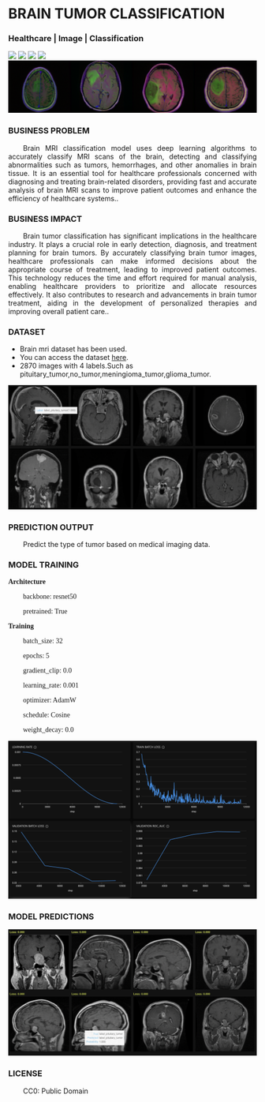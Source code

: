 # BRAIN TUMOR CLASSIFICATION
### Healthcare | Image | Classification

![](https://github.com/h2oai/HT-Catalog/blob/1432be958ab3f41b67c57c241b946b4a3d4699e1/Assets/DL_Models/8_Brain%20MRI/cover.png)
![](https://github.com/h2oai/HT-Catalog/blob/1432be958ab3f41b67c57c241b946b4a3d4699e1/Assets/DL_Models/8_Brain%20MRI/cover.jpg)
![](https://github.com/h2oai/HT-Catalog/blob/1432be958ab3f41b67c57c241b946b4a3d4699e1/Assets/DL_Models/8_Brain%20MRI/cover.jpeg)
![](https://github.com/h2oai/HT-Catalog/blob/1432be958ab3f41b67c57c241b946b4a3d4699e1/Assets/DL_Models/8_Brain%20MRI/cover.webp)
![](https://github.com/h2oai/HT-Catalog/blob/1432be958ab3f41b67c57c241b946b4a3d4699e1/Assets/DL_Models/8_Brain%20MRI/cover)

### BUSINESS PROBLEM
<p style='text-align: justify; text-indent: 30px;'>Brain MRI classification model uses deep learning algorithms to accurately classify MRI scans of the brain, detecting and classifying abnormalities such as tumors, hemorrhages, and other anomalies in brain tissue. It is an essential tool for healthcare professionals concerned with diagnosing and treating brain-related disorders, providing fast and accurate analysis of brain MRI scans to improve patient outcomes and enhance the efficiency of healthcare systems..</p>

### BUSINESS IMPACT
<p style='text-align: justify; text-indent: 30px;'>Brain tumor classification has significant implications in the healthcare industry. It plays a crucial role in early detection, diagnosis, and treatment planning for brain tumors. By accurately classifying brain tumor images, healthcare professionals can make informed decisions about the appropriate course of treatment, leading to improved patient outcomes. This technology reduces the time and effort required for manual analysis, enabling healthcare providers to prioritize and allocate resources effectively. It also contributes to research and advancements in brain tumor treatment, aiding in the development of personalized therapies and improving overall patient care..</p>

### DATASET
- Brain mri dataset has been used.
- You can access the dataset [here](s3://apac-cds/ht_datasets/image_classification/brain-tumor-classification-mri-v2.zip).
- 2870 images with 4 labels.Such as pituitary_tumor,no_tumor,meningioma_tumor,glioma_tumor.

![train data](https://github.com/h2oai/HT-Catalog/blob/1432be958ab3f41b67c57c241b946b4a3d4699e1/Assets/DL_Models/8_Brain%20MRI/train%20data.png)

### PREDICTION OUTPUT
<p style='text-align: justify; text-indent: 30px;'>Predict the type of tumor based on medical imaging data.</p>

### MODEL TRAINING
<p style='font-family:JackInput Regular;'><b>Architecture</b></p>
<p style='text-align: justify; text-indent: 30px;font-family:JackInput Regular;'>backbone: resnet50</p>
<p style='text-align: justify; text-indent: 30px;font-family:JackInput Regular;'>pretrained: True</p>

<p style='font-family:JackInput Regular;'><b>Training</b></p>
<p style='text-align: justify; text-indent: 30px;font-family:JackInput Regular;'>batch_size: 32</p>
<p style='text-align: justify; text-indent: 30px;font-family:JackInput Regular;'>epochs: 5</p>
<p style='text-align: justify; text-indent: 30px;font-family:JackInput Regular;'>gradient_clip: 0.0</p>
<p style='text-align: justify; text-indent: 30px;font-family:JackInput Regular;'>learning_rate: 0.001</p>
<p style='text-align: justify; text-indent: 30px;font-family:JackInput Regular;'>optimizer: AdamW</p>
<p style='text-align: justify; text-indent: 30px;font-family:JackInput Regular;'>schedule: Cosine</p>
<p style='text-align: justify; text-indent: 30px;font-family:JackInput Regular;'>weight_decay: 0.0</p>

![chart](https://github.com/h2oai/HT-Catalog/blob/1432be958ab3f41b67c57c241b946b4a3d4699e1/Assets/DL_Models/8_Brain%20MRI/chart.png)

### MODEL PREDICTIONS

![Validation Predictions](https://github.com/h2oai/HT-Catalog/blob/1432be958ab3f41b67c57c241b946b4a3d4699e1/Assets/DL_Models/8_Brain%20MRI/Validation%20Predictions.png)

### LICENSE
<p style='text-align: justify; text-indent: 30px;'>CC0: Public Domain</p>
    